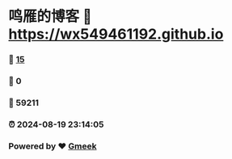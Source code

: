 # 鸣雁的博客 :link: https://wx549461192.github.io 
### :page_facing_up: [15](https://wx549461192.github.io/tag.html) 
### :speech_balloon: 0 
### :hibiscus: 59211 
### :alarm_clock: 2024-08-19 23:14:05 
### Powered by :heart: [Gmeek](https://github.com/Meekdai/Gmeek)
